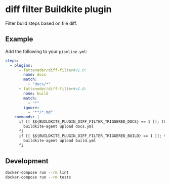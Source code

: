# diff filter Buildkite plugin

Filter build steps based on file diff.

## Example

Add the following to your `pipeline.yml`:

```yml
steps:
  - plugins:
      - fatteneder/diff-filter#v1.0:
        name: docs
        match:
          - "docs/*"
      - fatteneder/diff-filter#v1.0:
        name: build
        match:
          - "*"
        ignore:
          - "**/*.md"
    commands: |
      if [[ $${BUILDKITE_PLUGIN_DIFF_FILTER_TRIGGERED_DOCS} == 1 ]]; then
        buildkite-agent upload docs.yml
      fi
      if [[ $${BUILDKITE_PLUGIN_DIFF_FILTER_TRIGGERED_BUILD} == 1 ]]; then
        buildkite-agent upload build.yml
      fi
```


## Development

```bash
docker-compose run --rm lint
docker-compose run --rm tests
```
